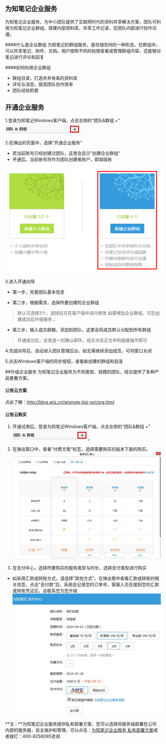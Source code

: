 ## 为知笔记企业服务

为知笔记企业服务，为中小团队提供了互联网时代的资料共享解决方案，团队可利用为知笔记企业群组，搭建内部资料库，共享工作记录，在团队内部进行协作沟通。

####什么是企业群组
为知笔记的群组服务，是存储空间的一种形态，在群组中，可以共享笔记、附件、文档。用户按照不同的权限查看或管理群组内容，还能够对笔记进行评论和回复

####如何利用企业群组
 * 群组目录，打造井井有条的资料库
 * 评论与消息，提高团队协作效率
 * 团队经验积累

## 开通企业服务


1.登录为知笔记Windows客户端，点击左侧的“团队&群组 +”![W10](img/W10.jpg)

2.在弹出的页面中，选择“开通企业服务“

+  若当前账号已经创建过团队，这里会显示”创建企业群组“
+ 开通后，当前账号将作为团队创建者账户，即超级账

![W11](img/W11.png)

3.进入开通向导
 * 第一步，完善团队基本信息

 * 第二步，根据需求，选择所要创建的企业群组

  > 默认可选择2个，选择后可在客户端中进行修改
  > 如需增加企业群组，可在创建成功后升级服务；

 * 第三步，输入成员邮箱，添加到团队，这里会将成员默认分配到所有群组

  > 开通成功后，会发送一封确认邮件，成员点击正文中的链接操作即可

4.完成向导后，自动进入团队管理后台，如无需继续添加成员，可将窗口关闭

5.点击Windows客户端的同步按钮，查看新创建的群组和目录

##升级企业服务
为知笔记企业服务为不同类型、规模的团队，结合提供了多种产品套餐方案。
#### 公有云方案


点此了解：http://blog.wiz.cn/wiznote-biz-pricing.html

#### 公有云购买

1. 开通试用后，登录为知笔记Windows客户端，点击左侧的“团队&群组 +”![W10](img/W10.jpg)。

1. 在弹出窗口中，查看”付费方案“标签，选择需要购买的版本下面的购买。![W12](img/W12.jpg)

1. 在支付中心，选择所要购买的服务类型与时长，选择支付类型进行购买

 * 如采用汇款或转账方式，请选择”其他方式“，在弹出框中查看汇款或转账的相关信息，点击”去付款”后，系统会记录您的订单号，客服人员在接到您的汇款或转账凭证后，会联系您为您升级
![W13](img/W13.jpg)

**注：**为知笔记企业服务提供私有部署方案，您可以选择将服务端部署在公司内部的服务器，自主维护和管理，可以点击：[为知笔记企业服务 私有部署方案](http://blog.wiz.cn/biz-private.html)或者拨打：400-8258085咨询

